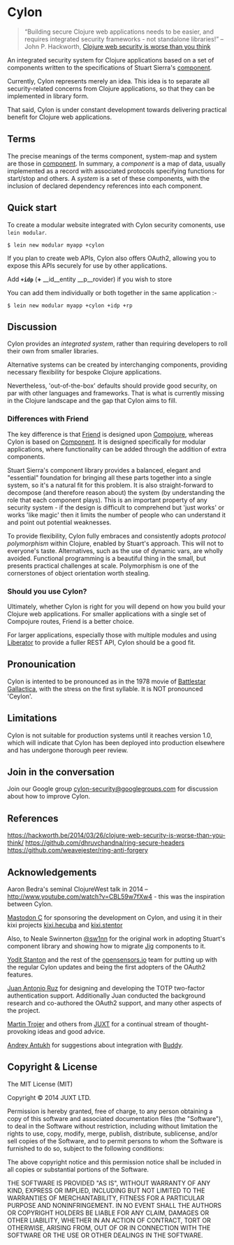 # Cylon

> “Building secure Clojure web applications needs to be easier, and
> requires integrated security frameworks - not standalone libraries!” –
> John P. Hackworth, [Clojure web security is worse than you think](https://hackworth.be/2014/03/26/clojure-web-security-is-worse-than-you-think/)

An integrated security system for Clojure applications based on a set of components written to the specifications of Stuart Sierra's [component](https://github.com/stuartsierra/component).

Currently, Cylon represents merely an idea. This idea is to separate all
security-related concerns from Clojure applications, so that they can be
implemented in library form.

That said, Cylon is under constant development towards delivering
practical benefit for Clojure web applications.

## Terms

The precise meanings of the terms component, system-map and system are
those in [component](https://github.com/stuartsierra/component). In
summary, a _component_ is a map of data, usually implemented as a record
with associated protocols specifying functions for start/stop and
others. A _system_ is a set of these components, with the inclusion of
declared dependency references into each component.

## Quick start

To create a modular website integrated with Cylon security comonents, use `lein modular`.

    $ lein new modular myapp +cylon

If you plan to create web APIs, Cylon also offers OAuth2, allowing you
to expose this APIs securely for use by other applications.

Add __`+idp`__ (__+__ __id__entity __p__rovider) if you wish to store

You can add them individually or both together in the same application :-

    $ lein new modular myapp +cylon +idp +rp

## Discussion

Cylon provides an _integrated system_, rather than requiring developers
to roll their own from smaller libraries.

Alternative systems can be created by interchanging components,
providing necessary flexibility for bespoke Clojure applications.

Nevertheless, 'out-of-the-box' defaults should provide good security, on
par with other languages and frameworks. That is what is currently
missing in the Clojure landscape and the gap that Cylon aims to fill.

### Differences with Friend

The key difference is that [Friend](https://github.com/cemerick/friend)
is designed upon [Compojure](https://github.com/weavejester/compojure),
whereas Cylon is based on
[Component](https://github.com/stuartsierra/component). It is designed
specifically for modular applications, where functionality can be added
through the addition of extra components.

Stuart Sierra's component library provides a balanced, elegant and
"essential" foundation for bringing all these parts together into a
single system, so it's a natural fit for this problem. It is also
straight-forward to decompose (and therefore reason about) the system
(by understanding the role that each component plays). This is an
important property of any security system - if the design is difficult
to comprehend but 'just works' or works 'like magic' then it limits the
number of people who can understand it and point out potential
weaknesses.

To provide flexibility, Cylon fully embraces and consistently adopts
_protocol polymorphism_ within Clojure, enabled by Stuart's
approach. This will not to everyone's taste. Alternatives, such as the
use of dynamic vars, are wholly avoided. Functional programming is a
beautiful thing in the small, but presents practical challenges at
scale. Polymorphism is one of the cornerstones of object orientation
worth stealing.

### Should you use Cylon?

Ultimately, whether Cylon is right for you will depend on how you build
your Clojure web applications. For smaller applications with a single
set of Compojure routes, Friend is a better choice.

For larger applications, especially those with multiple modules and
using [Liberator](http://clojure-liberator.github.io/liberator/) to
provide a fuller REST API, Cylon should be a good fit.

## Pronounication

Cylon is intented to be pronounced as in the 1978 movie of
[Battlestar Gallactica](http://en.wikipedia.org/wiki/Cylon_%28Battlestar_Galactica%29),
with the stress on the first syllable.  It is NOT pronounced 'Ceylon'.

## Limitations

Cylon is not suitable for production systems until it reaches
version 1.0, which will indicate that Cylon has been deployed into
production elsewhere and has undergone thorough peer review.

## Join in the conversation

Join our Google group cylon-security@googlegroups.com for discussion
about how to improve Cylon.

## References

https://hackworth.be/2014/03/26/clojure-web-security-is-worse-than-you-think/
https://github.com/dhruvchandna/ring-secure-headers
https://github.com/weavejester/ring-anti-forgery

## Acknowledgements

Aaron Bedra's seminal ClojureWest talk in 2014 –
http://www.youtube.com/watch?v=CBL59w7fXw4 - this was the inspiration
between Cylon.

[Mastodon C](http://www.mastodonc.com/) for sponsoring the development
on Cylon, and using it in their kixi projects
[kixi.hecuba](https://github.com/MastodonC/kixi.hecuba) and
[kixi.stentor](https://github.com/MastodonC/kixi.stentor)

Also, to Neale Swinnerton [@sw1nn](https://twitter.com/sw1nn) for the
original work in adopting Stuart's component library and showing how to
migrate [Jig](https://github.com/juxt/jig) components to it.

[Yodit Stanton](https://github.com/yods) and the rest of the
[opensensors.io](https://opensensors.io) team for putting up with the
regular Cylon updates and being the first adopters of the OAuth2
features.

[Juan Antonio Ruz](https://github.com/tangrammar) for designing and
developing the TOTP two-factor authentication support. Additionally Juan
conducted the background research and co-authored the OAuth2 support,
and many other aspects of the project.

[Martin Trojer](https://github.com/martintrojer) and others from
[JUXT](https://github.com/juxt) for a continual stream of
thought-provoking ideas and good advice.

[Andrey Antukh](https://github.com/niwibe) for suggestions about
integration with [Buddy](https://github.com/niwibe/buddy).

## Copyright & License

The MIT License (MIT)

Copyright © 2014 JUXT LTD.

Permission is hereby granted, free of charge, to any person obtaining a copy of this software and associated documentation files (the "Software"), to deal in the Software without restriction, including without limitation the rights to use, copy, modify, merge, publish, distribute, sublicense, and/or sell copies of the Software, and to permit persons to whom the Software is furnished to do so, subject to the following conditions:

The above copyright notice and this permission notice shall be included in all copies or substantial portions of the Software.

THE SOFTWARE IS PROVIDED "AS IS", WITHOUT WARRANTY OF ANY KIND, EXPRESS OR IMPLIED, INCLUDING BUT NOT LIMITED TO THE WARRANTIES OF MERCHANTABILITY, FITNESS FOR A PARTICULAR PURPOSE AND NONINFRINGEMENT. IN NO EVENT SHALL THE AUTHORS OR COPYRIGHT HOLDERS BE LIABLE FOR ANY CLAIM, DAMAGES OR OTHER LIABILITY, WHETHER IN AN ACTION OF CONTRACT, TORT OR OTHERWISE, ARISING FROM, OUT OF OR IN CONNECTION WITH THE SOFTWARE OR THE USE OR OTHER DEALINGS IN THE SOFTWARE.
